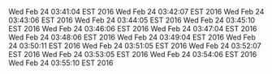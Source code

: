 Wed Feb 24 03:41:04 EST 2016
Wed Feb 24 03:42:07 EST 2016
Wed Feb 24 03:43:06 EST 2016
Wed Feb 24 03:44:05 EST 2016
Wed Feb 24 03:45:10 EST 2016
Wed Feb 24 03:46:06 EST 2016
Wed Feb 24 03:47:04 EST 2016
Wed Feb 24 03:48:06 EST 2016
Wed Feb 24 03:49:04 EST 2016
Wed Feb 24 03:50:11 EST 2016
Wed Feb 24 03:51:05 EST 2016
Wed Feb 24 03:52:07 EST 2016
Wed Feb 24 03:53:05 EST 2016
Wed Feb 24 03:54:06 EST 2016
Wed Feb 24 03:55:10 EST 2016
